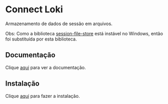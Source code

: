 # Connect Loki

Armazenamento de dados de sessão em arquivos.

Obs: Como a biblioteca [session-file-store](session-file-store.md) está instável no Windows, então foi substituída por esta biblioteca.

## Documentação

Clique [aqui](https://github.com/Requarks/connect-loki) para ver a documentação.

## Instalação

Clique [aqui](https://www.npmjs.com/package/connect-loki) para fazer a instalação.
